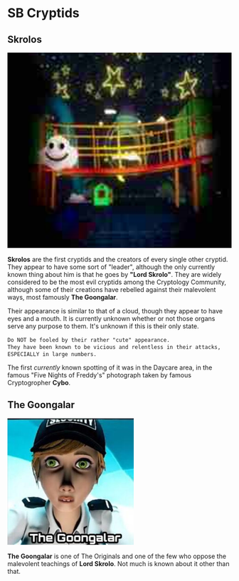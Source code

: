 # SB Cryptids
  
## Skrolos
![Evil](https://github.com/CattieroGames/SBCryptids/blob/main/CryptidImg/0%20-%20The%20Original.png)
    
**Skrolos** are the first cryptids and the creators of every single other cryptid. They appear to have some sort of "leader", although the only currently known thing about him is that he goes by **"Lord Skrolo"**. They are widely considered to be the most evil cryptids among the Cryptology Community, although some of their creations have rebelled against their malevolent ways, most famously **The Goongalar**.  
  
Their appearance is similar to that of a cloud, though they appear to have eyes and a mouth. It is currently unknown whether or not those organs serve any purpose to them. It's unknown if this is their only state.   
  
```plaintext
Do NOT be fooled by their rather "cute" appearance.   
They have been known to be vicious and relentless in their attacks, ESPECIALLY in large numbers.
```

The first *currently* known spotting of it was in the Daycare area, in the famous "Five Nights of Freddy's" photograph taken by famous Cryptogropher **Cybo**.

## The Goongalar  
![The Goongalar](https://github.com/CattieroGames/SBCryptids/blob/main/CryptidImg/47%20-%20LotvDnO.jpg)
  
**The Goongalar** is one of The Originals and one of the few who oppose the malevolent teachings of **Lord Skrolo**. Not much is known about it other than that.